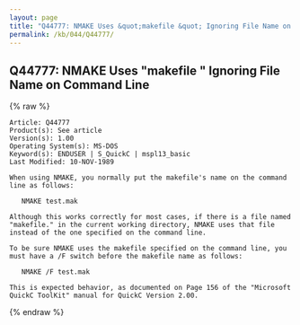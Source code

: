 ```yaml
---
layout: page
title: "Q44777: NMAKE Uses &quot;makefile &quot; Ignoring File Name on Command Line"
permalink: /kb/044/Q44777/
---
```


## Q44777: NMAKE Uses &quot;makefile &quot; Ignoring File Name on Command Line

{% raw %}

	Article: Q44777
	Product(s): See article
	Version(s): 1.00
	Operating System(s): MS-DOS
	Keyword(s): ENDUSER | S_QuickC | mspl13_basic
	Last Modified: 10-NOV-1989
	
	When using NMAKE, you normally put the makefile's name on the command
	line as follows:
	
	   NMAKE test.mak
	
	Although this works correctly for most cases, if there is a file named
	"makefile." in the current working directory, NMAKE uses that file
	instead of the one specified on the command line.
	
	To be sure NMAKE uses the makefile specified on the command line, you
	must have a /F switch before the makefile name as follows:
	
	   NMAKE /F test.mak
	
	This is expected behavior, as documented on Page 156 of the "Microsoft
	QuickC ToolKit" manual for QuickC Version 2.00.

{% endraw %}
